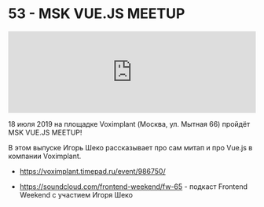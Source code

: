 # 53 - MSK VUE.JS MEETUP


<iframe width="100%" height="166" scrolling="no" frameborder="no" allow="autoplay" src="https://w.soundcloud.com/player/?url=https%3A//api.soundcloud.com/tracks/633139671&color=%23ff5500&auto_play=false&hide_related=true&show_comments=true&show_user=true&show_reposts=false&show_teaser=true"></iframe>



18 июля 2019 на площадке Voximplant (Москва, ул. Мытная 66) пройдёт MSK VUE.JS MEETUP!



В этом выпуске Игорь Шеко рассказывает про сам митап и про Vue.js в компании Voximplant.



- https://voximplant.timepad.ru/event/986750/

- https://soundcloud.com/frontend-weekend/fw-65 - подкаст Frontend Weekend с участием Игоря Шеко
